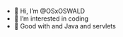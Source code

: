 - 👋 Hi, I’m @OSxOSWALD
- 👀 I’m interested in coding   
- 🌱 Good with and Java and servlets

<!---
OSxOSWALD/OSxOSWALD is a ✨ special ✨ repository because its `README.md` (this file) appears on your GitHub profile.
You can click the Preview link to take a look at your changes.
--->
